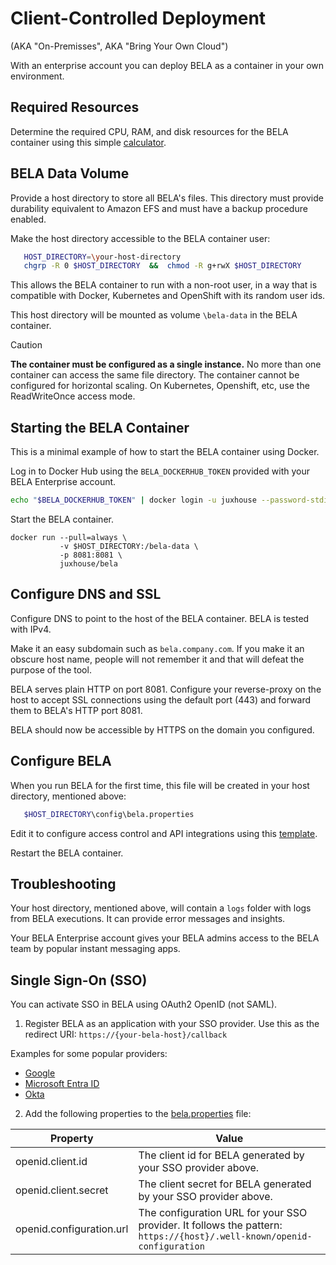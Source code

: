 # Client-Controlled Deployment
(AKA "On-Premisses", AKA "Bring Your Own Cloud")

With an enterprise account you can deploy BELA as a container in your own environment.

## Required Resources

Determine the required CPU, RAM, and disk resources for the BELA container using this simple [calculator](https://bela.live/container-sizing).

## BELA Data Volume

Provide a host directory to store all BELA's files. This directory must provide durability equivalent to Amazon EFS and must have a backup procedure enabled.

Make the host directory accessible to the BELA container user:
```bash
   HOST_DIRECTORY=\your-host-directory
   chgrp -R 0 $HOST_DIRECTORY  &&  chmod -R g+rwX $HOST_DIRECTORY
```
This allows the BELA container to run with a non-root user, in a way that is compatible with Docker, Kubernetes and OpenShift with its random user ids.

This host directory will be mounted as volume `\bela-data` in the BELA container.

> [!CAUTION]
> **The container must be configured as a single instance.** No more than one container can access the same file directory. The container cannot be configured for horizontal scaling. On Kubernetes, Openshift, etc, use the ReadWriteOnce access mode.

## Starting the BELA Container

This is a minimal example of how to start the BELA container using Docker.

Log in to Docker Hub using the `BELA_DOCKERHUB_TOKEN` provided with your BELA Enterprise account.

```bash
echo "$BELA_DOCKERHUB_TOKEN" | docker login -u juxhouse --password-stdin
```

Start the BELA container.

```
docker run --pull=always \
           -v $HOST_DIRECTORY:/bela-data \
           -p 8081:8081 \
           juxhouse/bela
```

## Configure DNS and SSL

Configure DNS to point to the host of the BELA container. BELA is tested with IPv4.

Make it an easy subdomain such as `bela.company.com`. If you make it an obscure host name, people will not remember it and that will defeat the purpose of the tool.

BELA serves plain HTTP on port 8081. Configure your reverse-proxy on the host to accept SSL connections using the default port (443) and forward them to BELA's HTTP port 8081.

BELA should now be accessible by HTTPS on the domain you configured.


## Configure BELA

When you run BELA for the first time, this file will be created in your host directory, mentioned above:
```bash
   $HOST_DIRECTORY\config\bela.properties
```

Edit it to configure access control and API integrations using this [template](reference/bela.properties.md).

Restart the BELA container.

## Troubleshooting

Your host directory, mentioned above, will contain a `logs` folder with logs from BELA executions. It can provide error messages and insights.

Your BELA Enterprise account gives your BELA admins access to the BELA team by popular instant messaging apps.




## Single Sign-On (SSO)

You can activate SSO in BELA using OAuth2 OpenID (not SAML).

1. Register BELA as an application with your SSO provider. Use this as the redirect URI: `https://{your-bela-host}/callback`

Examples for some popular providers:
- [Google](/reference/SSO-Google.md)
- [Microsoft Entra ID](/reference/SSO-Microsoft-Entra-ID.md)
- [Okta](/reference/SSO-Okta.md)

2. Add the following properties to the [bela.properties](/reference/bela.properties.md) file:

|Property|Value|
|--------|-----|
| openid.client.id | The client id for BELA generated by your SSO provider above.
| openid.client.secret | The client secret for BELA generated by your SSO provider above.
| openid.configuration.url | The configuration URL for your SSO provider. It follows the pattern: `https://{host}/.well-known/openid-configuration`



